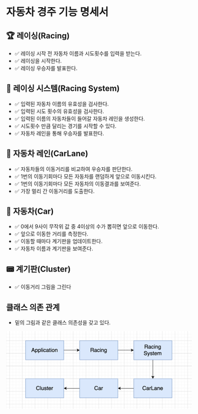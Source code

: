 # 자동차 경주 기능 명세서  

## 🏆 레이싱(Racing)
- ✅ 레이싱 시작 전 자동차 이름과 시도횟수를 입력을 받는다.
- ✅ 레이싱을 시작한다.
- ✅ 레이싱 우승자를 발표한다.
## 🏁 레이싱 시스템(Racing System)
- ✅ 입력된 자동차 이름의 유효성을 검사한다.
- ✅ 입력된 시도 횟수의 유효성을 검사한다.
- ✅ 입력된 이름의 자동차들이 들어갈 자동차 레인을 생성한다.
- ✅ 시도횟수 만큼 달리는 경기를 시작할 수 있다.
- ✅ 자동차 레인을 통해 우승자를 발표한다.
## 🚥 자동차 레인(CarLane)
- ✅ 자동차들의 이동거리를 비교하여 우승자를 판단한다.
- ✅ 1번의 이동기회마다 모든 자동차를 랜덤하게 앞으로 이동시킨다.
- ✅ 1번의 이동기회마다 모든 자동차의 이동결과를 보여준다.
- ✅ 가장 멀리 간 이동거리를 도출한다.
## 🚗 자동차(Car)
- ✅ 0에서 9사이 무작위 값 중 4이상의 수가 뽑히면 앞으로 이동한다.
- ✅ 앞으로 이동한 거리를 측정한다.
- ✅ 이동할 때마다 계기판을 업데이트한다.
- ✅ 자동차 이름과 계기판을 보여준다.
## 📟  계기판(Cluster)
- ✅ 이동거리 그림을 그린다

## 클래스 의존 관계
- 밑의 그림과 같은 클래스 의존성을 갖고 있다.

![img.png](img.png)
